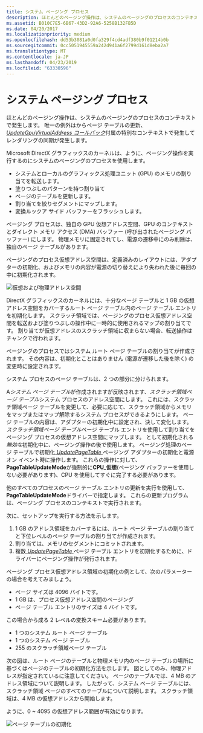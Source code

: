 ```yaml
---
title: システム ページング プロセス
description: ほとんどのページング操作は、システムのページングのプロセスのコンテキストで発生します。 唯一の例外は、付属の特別なコンテキストで行われ、レンダリングの同期が発生した UpdateGpuVirtualAddress コールバックからのページ テーブルの更新。
ms.assetid: B010C7E5-6B67-43D2-92A6-5258B132FB5D
ms.date: 04/20/2017
ms.localizationpriority: medium
ms.openlocfilehash: dd53b3081a0d0fa329f4cd4adf380b9f01214b0b
ms.sourcegitcommit: 0cc5051945559a242d941a6f2799d161d8eba2a7
ms.translationtype: MT
ms.contentlocale: ja-JP
ms.lasthandoff: 04/23/2019
ms.locfileid: "63330596"
---
```

# <a name="system-paging-process"></a>システム ページング プロセス


ほとんどのページング操作は、システムのページングのプロセスのコンテキストで発生します。 唯一の例外はからページ テーブルの更新、 [ *UpdateGpuVirtualAddress コールバック*](https://msdn.microsoft.com/library/windows/hardware/dn906365)付属の特別なコンテキストで発生してレンダリングの同期が発生します。

Microsoft DirectX グラフィックスのカーネルは、ように、ページング操作を実行するのにシステムのページングのプロセスを使用します。

-   システムとローカルのグラフィックス処理ユニット (GPU) のメモリの割り当てを転送します。
-   塗りつぶしのパターンを持つ割り当て
-   ページのテーブルを更新します。
-   割り当てを絞りセグメントにマップします。
-   変換ルックア サイド バッファーをフラッシュします。

ページング プロセスは、独自の GPU 仮想アドレス空間、GPU のコンテキストとダイレクト メモリ アクセス (DMA) バッファー (呼び出されたページング バッファー) にします。 物理メモリに固定されてし、電源の遷移中にのみ削除は、独自のページ テーブルがあります。

ページングのプロセス仮想アドレス空間は、定義済みのレイアウトには、アダプターの初期化、およびメモリの内容が電源の切り替えにより失われた後に毎回の中に初期化されます。

![仮想および物理アドレス空間](images/system-paging-process.1.png)

DirectX グラフィックスのカーネルには、十分なページ テーブルと 1 GB の仮想アドレス空間をカバーするルート ページ テーブル内のページ テーブル エントリを初期化します。 スクラッチ領域では、ページングのプロセス仮想アドレス空間を転送および塗りつぶしの操作中に一時的に使用されるマップの割り当てです。 割り当てが仮想アドレスのスクラッチ領域に収まらない場合、転送操作はチャンクで行われます。

ページングのプロセスではシステム ルート ページ テーブルの割り当てが作成されます。 その内容は、初期化とことはありません (電源が遷移した後を除く) の変更時に設定されます。

システム プロセスのページ テーブルは、2 つの部分に分けられます。

A*システム ページ テーブル*が作成されますが反映されます、*スクラッチ領域ページ テーブル*システム プロセスのアドレス空間にします。 これには、スクラッチ領域ページ テーブルを変更して、必要に応じて、スクラッチ領域からメモリをマップまたはマップ解除するシステム プロセスができるようにします。 ページ テーブルの内容は、アダプターの初期化中に設定され、決して変化します。
*スクラッチ領域ページ テーブル*ページ テーブル エントリを使用して割り当てをページング プロセスの仮想アドレス空間にマップします。 として初期化される*無効な*初期化中に、ページング操作の後で使用します。
ページング処理のページ テーブルで初期化[ *UpdatePageTable* ](https://msdn.microsoft.com/library/windows/hardware/ff560815)ページング アダプターの初期化と電源オン イベント時に操作します。 これらの操作に対して、 **PageTableUpdateMode**が強制的に**CPU\_仮想**(ページング バッファーを使用しない必要があります)、CPU を使用してすぐに完了する必要があります。

他のすべてのプロセスのページ テーブル エントリの更新を実行を使用して、 **PageTableUpdateMode**ドライバーで指定します。 これらの更新プログラムは、ページング プロセスのコンテキストで実行されます。

次に、セットアップを実行する方法を示します。

1.  1 GB のアドレス領域をカバーするには、ルート ページ テーブルの割り当てと下位レベルのページ テーブルの割り当てが作成されます。
2.  割り当ては、メモリのセグメントにコミットされます。
3.  複数[ *UpdatePageTable* ](https://msdn.microsoft.com/library/windows/hardware/ff560815)ページ テーブル エントリを初期化するために、ドライバーにページング操作が発行されます。

ページング プロセス仮想アドレス領域の初期化の例として、次のパラメーターの場合を考えてみましょう。

-   ページ サイズは 4096 バイトです。
-   1 GB は、プロセス仮想アドレス空間のページング
-   ページ テーブル エントリのサイズは 4 バイトです。

この場合から成る 2 レベルの変換スキーム必要があります。

-   1 つのシステム ルート ページ テーブル
-   1 つのシステム ページ テーブル
-   255 のスクラッチ領域ページ テーブル

次の図は、ルート ページのテーブルと物理メモリ内のページ テーブルの場所に基づくはページのテーブルの初期化方法を示します。 図としてのみ、物理アドレスが指定されているに注意してください。
ページのテーブルでは、4 MB のアドレス領域について説明します。 したがって、システム ページ テーブルには、スクラッチ領域 ページのすべてのテーブルについて説明します。 スクラッチ領域は、4 MB の仮想アドレスから開始します。

ように、0 ~ 4095 の仮想アドレス範囲が有効になります。

![ページ テーブルの初期化](images/system-paging-process.2.png)

 

 





